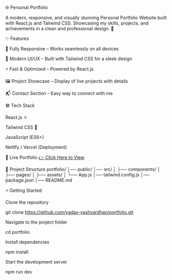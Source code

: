 🌐 Personal Portfolio

A modern, responsive, and visually stunning Personal Portfolio Website built with React.js and Tailwind CSS.
Showcasing my skills, projects, and achievements in a clean and professional design. 🚀

✨ Features

📱 Fully Responsive – Works seamlessly on all devices

🎨 Modern UI/UX – Built with Tailwind CSS for a sleek design

⚡ Fast & Optimized – Powered by React.js

🖼️ Project Showcase – Display of live projects with details

📬 Contact Section – Easy way to connect with me

🛠️ Tech Stack

React.js ⚛️

Tailwind CSS 🎨

JavaScript (ES6+)

Netlify / Vercel (Deployment)

🚀 Live Portfolio
[
👉 Click Here to View](https://my-portfolio-qzfh.onrender.com)

📂 Project Structure
portfolio/
│── public/
│── src/
│   ├── components/
│   ├── pages/
│   ├── assets/
│   └── App.js
│── tailwind.config.js
│── package.json
│── README.md

⚡ Getting Started

Clone the repository

git clone https://github.com/yadav-yashvardhan/portfolio.git


Navigate to the project folder

cd portfolio


Install dependencies

npm install


Start the development server

npm run dev

